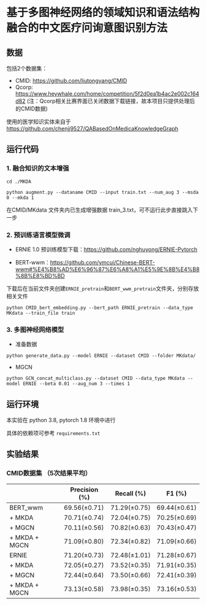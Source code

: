 # 基于多图神经网络的领域知识和语法结构融合的中文医疗问询意图识别方法

## 数据
包括2个数据集：
- CMID: https://github.com/liutongyang/CMID
- Qcorp: https://www.heywhale.com/home/competition/5f2d0ea1b4ac2e002c164d82
(注：Qcorp相关比赛界面已关闭数据下载链接，故本项目只提供处理后的CMID数据)


使用的医学知识实体来自于 https://github.com/chenjj9527/QABasedOnMedicaKnowledgeGraph


## 运行代码

### 1. 融合知识的文本增强

`cd ./MKDA`


`python augment.py --dataname CMID --input train.txt --num_aug 3 --msda 0 --mkda 1`


在CMID/MKdata 文件夹内已生成增强数据 train_3.txt，可不运行此步直接跳入下一步


### 2. 预训练语言模型微调

- ERNIE 1.0 预训练模型下载：https://github.com/nghuyong/ERNIE-Pytorch

- BERT-wwm：https://github.com/ymcui/Chinese-BERT-wwm#%E4%B8%AD%E6%96%87%E6%A8%A1%E5%9E%8B%E4%B8%8B%E8%BD%BD

下载后在当前文件夹创建`ERNIE_pretrain`和`BERT_wwm_pretrain`文件夹，分别存放相关文件


`python CMID_bert_embedding.py --bert_path ERNIE_pretrain --data_type MKdata --train_file train`


### 3. 多图神经网络模型

- 准备数据

`python generate_data.py --model ERNIE --dataset CMID --folder MKdata/`


- MGCN

`python GCN_concat_multiclass.py --dataset CMID --data_type MKdata --model ERNIE --beta 0.01 --aug_num 3 --times 1`


## 运行环境
本实验在 python 3.8, pytorch 1.8 环境中进行

具体的依赖项可参考 `requirements.txt`

## 实验结果

### CMID数据集 （5次结果平均）

|               | Precision (%)| Recall (%)  | F1  (%)      |
| ------------- | ------------ | ------------ | ------------ |
| BERT_wwm      | 69.56(±0.71) | 71.29(±0.75) | 69.44(±0.61) |
| + MKDA        | 70.71(±0.74) | 72.04(±0.75) | 70.25(±0.69) |
| + MGCN        | 70.11(±0.56) | 70.82(±0.63) | 70.43(±0.47) |
| + MKDA + MGCN | 71.09(±0.80) | 72.34(±0.82) | 71.09(±0.66) |
| ERNIE         | 71.20(±0.73) | 72.48(±1.01) | 71.28(±0.67) |
| + MKDA        | 72.05(±0.27) | 73.52(±0.35) | 71.91(±0.35) |
| + MGCN        | 72.44(±0.64) | 73.50(±0.66) | 72.41(±0.39) |
| + MKDA + MGCN | 73.13(±0.58) | 73.98(±0.35) | 73.16(±0.53) |


